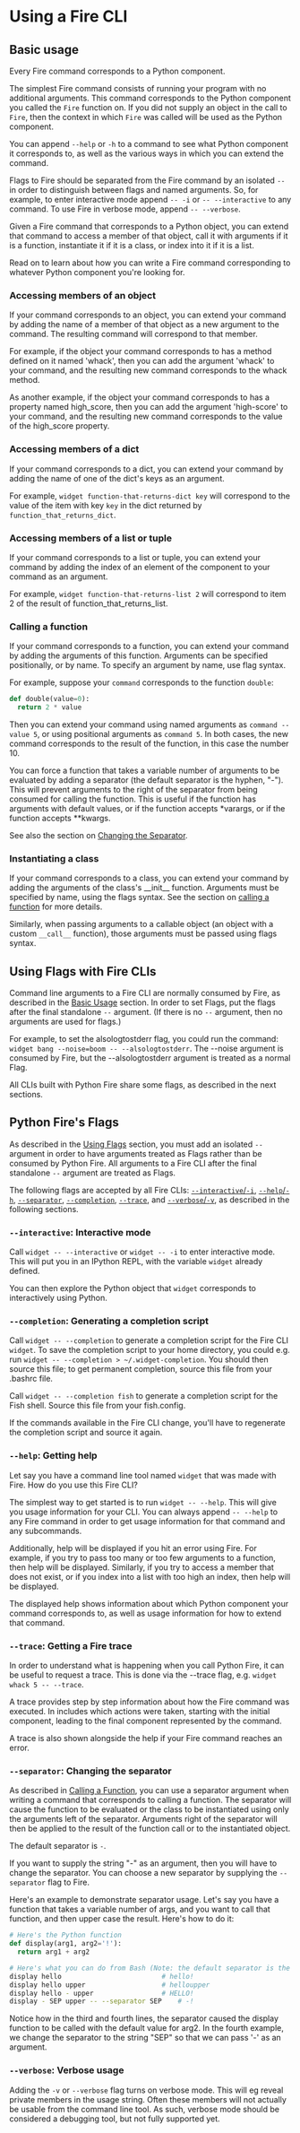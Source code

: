 # Using a Fire CLI

## Basic usage

Every Fire command corresponds to a Python component.

The simplest Fire command consists of running your program with no additional
arguments. This command corresponds to the Python component you called the
`Fire` function on. If you did not supply an object in the call to `Fire`, then
the context in which `Fire` was called will be used as the Python component.

You can append `--help` or `-h` to a command to see what Python component it
corresponds to, as well as the various ways in which you can extend the command.

Flags to Fire should be separated from the Fire command by an isolated `--` in
order to distinguish between flags and named arguments. So, for example, to
enter interactive mode append `-- -i` or `-- --interactive` to any command. To
use Fire in verbose mode, append `-- --verbose`.

Given a Fire command that corresponds to a Python object, you can extend that
command to access a member of that object, call it with arguments if it is a
function, instantiate it if it is a class, or index into it if it is a list.

Read on to learn about how you can write a Fire command corresponding to
whatever Python component you're looking for.


### Accessing members of an object

If your command corresponds to an object, you can extend your command by adding
the name of a member of that object as a new argument to the command. The
resulting command will correspond to that member.

For example, if the object your command corresponds to has a method defined on
it named 'whack', then you can add the argument 'whack' to your command, and the
resulting new command corresponds to the whack method.

As another example, if the object your command corresponds to has a property
named high_score, then you can add the argument 'high-score' to your command,
and the resulting new command corresponds to the value of the high_score
property.


### Accessing members of a dict

If your command corresponds to a dict, you can extend your command by adding
the name of one of the dict's keys as an argument.

For example, `widget function-that-returns-dict key` will correspond to the
value of the item with key `key` in the dict returned by
`function_that_returns_dict`.


### Accessing members of a list or tuple

If your command corresponds to a list or tuple, you can extend your command by
adding the index of an element of the component to your command as an argument.

For example, `widget function-that-returns-list 2` will correspond to item 2 of
the result of function_that_returns_list.


### Calling a function

If your command corresponds to a function, you can extend your command by adding
the arguments of this function. Arguments can be specified positionally, or by
name. To specify an argument by name, use flag syntax.

For example, suppose your `command` corresponds to the function `double`:

```python
def double(value=0):
  return 2 * value
```

Then you can extend your command using named arguments as `command --value 5`,
or using positional arguments as `command 5`. In both cases, the new command
corresponds to the result of the function, in this case the number 10.

You can force a function that takes a variable number of arguments to be
evaluated by adding a separator (the default separator is the hyphen, "-"). This
will prevent arguments to the right of the separator from being consumed for
calling the function. This is useful if the function has arguments with default
values, or if the function accepts \*varargs, or if the function accepts
\*\*kwargs.

See also the section on [Changing the Separator](#separator-flag).


### Instantiating a class

If your command corresponds to a class, you can extend your command by adding
the arguments of the class's \_\_init\_\_ function. Arguments must be specified
by name, using the flags syntax. See the section on
[calling a function](#calling-a-function) for more details.

Similarly, when passing arguments to a callable object (an object with a custom
`__call__` function), those arguments must be passed using flags syntax.

## Using Flags with Fire CLIs <a name="using-flags"></a>

Command line arguments to a Fire CLI are normally consumed by Fire, as described
in the [Basic Usage](#basic-usage) section. In order to set Flags, put the flags
after the final standalone `--` argument. (If there is no `--` argument, then no
arguments are used for flags.)

For example, to set the alsologtostderr flag, you could run the command:
`widget bang --noise=boom -- --alsologtostderr`. The --noise argument is
consumed by Fire, but the --alsologtostderr argument is treated as a normal
Flag.

All CLIs built with Python Fire share some flags, as described in the next
sections.


## Python Fire's Flags

As described in the [Using Flags](#using-flags) section, you must add an
isolated `--` argument in order to have arguments treated as Flags rather than
be consumed by Python Fire. All arguments to a Fire CLI after the final
standalone `--` argument are treated as Flags.

The following flags are accepted by all Fire CLIs:
[`--interactive`/`-i`](#interactive-flag),
[`--help`/`-h`](#help-flag),
[`--separator`](#separator-flag),
[`--completion`](#completion-flag),
[`--trace`](#trace-flag),
and [`--verbose`/`-v`](#verbose-flag),
as described in the following sections.

### `--interactive`: Interactive mode <a name="interactive-flag"></a>

Call `widget -- --interactive` or `widget -- -i` to enter interactive mode. This
will put you in an IPython REPL, with the variable `widget` already defined.

You can then explore the Python object that `widget` corresponds to
interactively using Python.


### `--completion`: Generating a completion script <a name="completion-flag"></a>

Call `widget -- --completion` to generate a completion script for the Fire CLI
`widget`. To save the completion script to your home directory, you could e.g.
run `widget -- --completion > ~/.widget-completion`. You should then source this
file; to get permanent completion, source this file from your .bashrc file.

Call `widget -- --completion fish` to generate a completion script for the Fish
shell. Source this file from your fish.config.

If the commands available in the Fire CLI change, you'll have to regenerate the
completion script and source it again.


### `--help`: Getting help <a name="help-flag"></a>

Let say you have a command line tool named `widget` that was made with Fire. How
do you use this Fire CLI?

The simplest way to get started is to run `widget -- --help`. This will give you
usage information for your CLI. You can always append `-- --help` to any Fire
command in order to get usage information for that command and any subcommands.

Additionally, help will be displayed if you hit an error using Fire. For
example, if you try to pass too many or too few arguments to a function, then
help will be displayed. Similarly, if you try to access a member that does not
exist, or if you index into a list with too high an index, then help will be
displayed.

The displayed help shows information about which Python component your command
corresponds to, as well as usage information for how to extend that command.


### `--trace`: Getting a Fire trace <a name="trace-flag"></a>

In order to understand what is happening when you call Python Fire, it can be
useful to request a trace. This is done via the --trace flag, e.g.
`widget whack 5 -- --trace`.

A trace provides step by step information about how the Fire command was
executed. In includes which actions were taken, starting with the initial
component, leading to the final component represented by the command.

A trace is also shown alongside the help if your Fire command reaches an error.


### `--separator`: Changing the separator <a name="separator-flag"></a>

As described in [Calling a Function](#calling-a-function), you can use a
separator argument when writing a command that corresponds to calling a
function. The separator will cause the function to be evaluated or the class to
be instantiated using only the arguments left of the separator. Arguments right
of the separator will then be applied to the result of the function call or to
the instantiated object.

The default separator is `-`.

If you want to supply the string "-" as an argument, then you will have to
change the separator. You can choose a new separator by supplying the
`--separator` flag to Fire.

Here's an example to demonstrate separator usage. Let's say you have a function
that takes a variable number of args, and you want to call that function, and
then upper case the result. Here's how to do it:

```python
# Here's the Python function
def display(arg1, arg2='!'):
  return arg1 + arg2
```

```bash
# Here's what you can do from Bash (Note: the default separator is the hyphen -)
display hello                         # hello!
display hello upper                   # helloupper
display hello - upper                 # HELLO!
display - SEP upper -- --separator SEP    # -!
```
Notice how in the third and fourth lines, the separator caused the display
function to be called with the default value for arg2. In the fourth example,
we change the separator to the string "SEP" so that we can pass '-' as an
argument.

### `--verbose`: Verbose usage <a name="verbose-flag"></a>

Adding the `-v` or `--verbose` flag turns on verbose mode. This will eg
reveal private members in the usage string. Often these members will not
actually be usable from the command line tool. As such, verbose mode should be
considered a debugging tool, but not fully supported yet.
